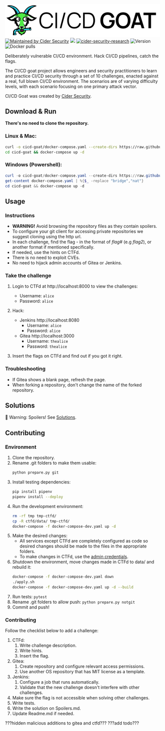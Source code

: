 [![cicd-goat](goat_logo.png)](#)
[![Maintained by Cider Security](https://img.shields.io/badge/maintained%20by-Cider%20Security-brightgreen)](https://cidersecurity.io)
[![](https://img.shields.io/badge/Top%2010%20Risks-9%2F10-2de4fd)](https://www.cidersecurity.io/top-10-cicd-security-risks/)
[![cider-security-research](https://circleci.com/gh/cider-security-research/cicd-goat.svg?style=svg)](https://circleci.com/gh/cider-security-research/cicd-goat)
![Version](https://img.shields.io/docker/v/cidersecurity/goat-jenkins-server?sort=semver&style=plastic)
![Docker pulls](https://img.shields.io/docker/pulls/cidersecurity/goat-jenkins-server?style=plastic)

Deliberately vulnerable CI/CD environment.
Hack CI/CD pipelines, catch the flags.

The CI/CD goat project allows engineers and security practitioners to learn and practice CI/CD security through a set of 10 challenges, enacted against a real, full blown CI/CD environment. The scenarios are of varying difficulty levels, with each scenario focusing on one primary attack vector.

CI/CD Goat was created by [Cider Security](https://www.cidersecurity.io/).

## Download & Run
**There's no need to clone the repository.**
### Linux & Mac:

```sh
curl -o cicd-goat/docker-compose.yaml --create-dirs https://raw.githubusercontent.com/cider-security-research/cicd-goat/main/docker-compose.yaml
cd cicd-goat && docker-compose up -d
```

### Windows (Powershell):
```PowerShell
curl -o cicd-goat/docker-compose.yaml --create-dirs https://raw.githubusercontent.com/cider-security-research/cicd-goat/main/docker-compose.yaml
get-content docker-compose.yaml | %{$_ -replace "bridge","nat"}
cd cicd-goat && docker-compose up -d
```

## Usage
### Instructions
* **WARNING!** Avoid browsing the repository files as they contain spoilers.
* To configure your git client for accessing private repositories we suggest cloning using the http url.
* In each challenge, find the flag - in the format of _flag#_ (e.g _flag2_), or another format if mentioned specifically.
* If needed, use the hints on CTFd.
* There is no need to exploit CVEs.
* No need to hijack admin accounts of Gitea or Jenkins.

### Take the challenge
1. Login to CTFd at http://localhost:8000 to view the challenges:
   * Username: `alice`
   * Password: `alice`

2. Hack:
   * Jenkins http://localhost:8080
     * Username: `alice`
     * Password: `alice`
   * Gitea http://localhost:3000
     * Username: `thealice`
     * Password: `thealice`

3. Insert the flags on CTFd and find out if you got it right.

### Troubleshooting
* If Gitea shows a blank page, refresh the page.
* When forking a repository, don't change the name of the forked repository.

## Solutions
:see_no_evil: Warning: Spoilers!
See [Solutions](solutions).

## Contributing
### Environment
1. Clone the repository.
2. Rename .git folders to make them usable:<br/>
    ```sh
    python prepare.py git
    ```
3. Install testing dependencies: 
    ```sh
    pip install pipenv
    pipenv install --deploy
    ```
4. Run the development environment:
    ```sh
    rm -rf tmp tmp-ctfd/
    cp -R ctfd/data/ tmp-ctfd/
    docker-compose -f docker-compose-dev.yaml up -d
    ```
5. Make the desired changes:
   * All services except CTFd are completely configured as code so desired changes should be made to the files in the appropriate folders.
   * To make changes in CTFd, use the [admin credentials](break-glass.md).
6. Shutdown the environment, move changes made in CTFd to data/ and rebuild it:
    ```sh
    docker-compose -f docker-compose-dev.yaml down
    ./apply.sh
    docker-compose -f docker-compose-dev.yaml up -d --build
    ```
7. Run tests: `pytest`
8. Rename .git folders to allow push:
    `python prepare.py notgit`
9. Commit and push!

### Contributing
Follow the checklist below to add a challenge:
  1. CTFd:
     1. Write challenge description.
     2. Write hints.
     3. Insert the flag.
  2. Gitea:
     1. Create repository and configure relevant access permissions.
     2. Use another OS repository that has MIT license as a template.
  3. Jenkins:
     1. Configure a job that runs automatically.
     2. Validate that the new challenge doesn't interfere with other challenges.
  4. Make sure the flag is not accessible when solving other challenges.
  5. Write tests.
  6. Write the solution on Spoilers.md.
  7. Update Readme.md if needed.

???hidden malicious additions to gitea and ctfd???
???add todo???
